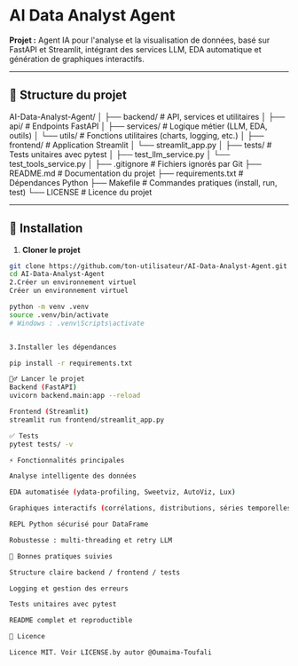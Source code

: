 
# AI Data Analyst Agent

**Projet :** Agent IA pour l'analyse et la visualisation de données, basé sur FastAPI et Streamlit, intégrant des services LLM, EDA automatique et génération de graphiques interactifs.

---

## 📂 Structure du projet

AI-Data-Analyst-Agent/
│
├── backend/ # API, services et utilitaires
│ ├── api/ # Endpoints FastAPI
│ ├── services/ # Logique métier (LLM, EDA, outils)
│ └── utils/ # Fonctions utilitaires (charts, logging, etc.)
│
├── frontend/ # Application Streamlit
│ └── streamlit_app.py
│
├── tests/ # Tests unitaires avec pytest
│ ├── test_llm_service.py
│ └── test_tools_service.py
│
├── .gitignore # Fichiers ignorés par Git
├── README.md # Documentation du projet
├── requirements.txt # Dépendances Python
├── Makefile # Commandes pratiques (install, run, test)
└── LICENSE # Licence du projet

---

## 🚀 Installation

1. **Cloner le projet**

```bash
git clone https://github.com/ton-utilisateur/AI-Data-Analyst-Agent.git
cd AI-Data-Analyst-Agent
2.Créer un environnement virtuel
Créer un environnement virtuel

python -m venv .venv
source .venv/bin/activate
# Windows : .venv\Scripts\activate


3.Installer les dépendances

pip install -r requirements.txt

🏃‍♂️ Lancer le projet
Backend (FastAPI)
uvicorn backend.main:app --reload

Frontend (Streamlit)
streamlit run frontend/streamlit_app.py

✅ Tests
pytest tests/ -v

⚡ Fonctionnalités principales

Analyse intelligente des données

EDA automatisée (ydata-profiling, Sweetviz, AutoViz, Lux)

Graphiques interactifs (corrélations, distributions, séries temporelles)

REPL Python sécurisé pour DataFrame

Robustesse : multi-threading et retry LLM

🔧 Bonnes pratiques suivies

Structure claire backend / frontend / tests

Logging et gestion des erreurs

Tests unitaires avec pytest

README complet et reproductible

📄 Licence

Licence MIT. Voir LICENSE.by autor @Oumaima-Toufali  

